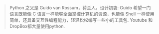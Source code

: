 > Python 之父是 Guido van Rossum，荷兰人。设计初衷: Guido 希望一门语言既能像 C 语言一样能够全面掌控计算机的资源，也能像 Shell 一样使用简单，还具备交互性编程能力，轻轻松松编写一些小的工具包. Youtube 和 DropBox都大量使用python.